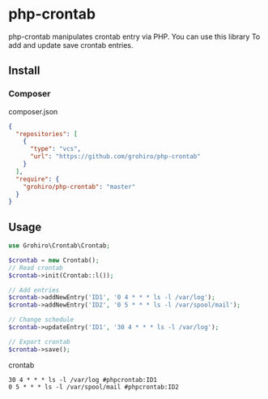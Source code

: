 # php-crontab

php-crontab manipulates crontab entry via PHP. You can use this library To add and update save crontab entries.

## Install

### Composer
composer.json

```json
{
  "repositories": [
    {
      "type": "vcs",
      "url": "https://github.com/grohiro/php-crontab"
    }
  ],
  "require": {
    "grohiro/php-crontab": "master"
  }
}
```

## Usage

```php
use Grohiro\Crontab\Crontab;

$crontab = new Crontab();
// Read crontab
$crontab->init(Crontab::l());

// Add entries
$crontab->addNewEntry('ID1', '0 4 * * * ls -l /var/log');
$crontab->addNewEntry('ID2', '0 5 * * * ls -l /var/spool/mail');

// Change schedule
$crontab->updateEntry('ID1', '30 4 * * * ls -l /var/log');

// Export crontab
$crontab->save();
```

crontab

```
30 4 * * * ls -l /var/log #phpcrontab:ID1
0 5 * * * ls -l /var/spool/mail #phpcrontab:ID2
```